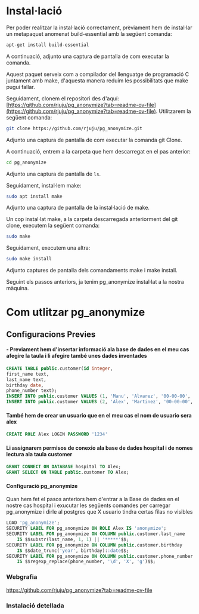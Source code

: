 # Instal·lació

Per poder realitzar la instal·lació correctament, prèviament hem de instal·lar un metapaquet anomenat build-essential amb la següent comanda:

```bash
apt-get install build-essential
```

A continuació, adjunto una captura de pantalla de com executar la comanda.

Aquest paquet serveix com a compilador del llenguatge de programació C juntament amb make, d'aquesta manera reduim les possibilitats que make pugui fallar.

Seguidament, clonem el repositori des d'aquí: [https://github.com/rjuju/pg_anonymize?tab=readme-ov-file](https://github.com/rjuju/pg_anonymize?tab=readme-ov-file). Utilitzarem la següent comanda:

```bash
git clone https://github.com/rjuju/pg_anonymize.git
```

Adjunto una captura de pantalla de com executar la comanda git Clone.

A continuació, entrem a la carpeta que hem descarregat en el pas anterior:

```bash
cd pg_anonymize
```

Adjunto una captura de pantalla de `ls`.

Seguidament, instal·lem make:

```bash
sudo apt install make
```

Adjunto una captura de pantalla de la instal·lació de make.

Un cop instal·lat make, a la carpeta descarregada anteriorment del git clone, executem la següent comanda:

```bash
sudo make
```

Seguidament, executem una altra:

```bash
sudo make install
```

Adjunto captures de pantalla dels comandaments make i make install.

Seguint els passos anteriors, ja tenim pg_anonymize instal·lat a la nostra màquina.


# Com utlitzar pg_anonymize
## Configuracions Previes
#### - Previament hem d'insertar informació ala base de dades en el meu cas afegire la taula i li afegire també unes dades inventades
``` sql
CREATE TABLE public.customer(id integer,
first_name text,
last_name text,
birthday date,
phone_number text);
INSERT INTO public.customer VALUES (1, 'Manu', 'Alvarez', '00-00-00', '+34 1234 5678');
INSERT INTO public.customer VALUES (2, 'Alex', 'Martinez', '00-00-00', '+34 1234 5678');
```
#### També hem de crear un usuario que en el meu cas el nom de usuario sera alex
``` sql
CREATE ROLE Alex LOGIN PASSWORD '1234'
```
#### Li assignarem permisos de conexio ala base de dades hospital i de nomes lectura ala taula customer
``` sql
GRANT CONNECT ON DATABASE hospital TO Alex;
GRANT SELECT ON TABLE public.customer TO Alex;
```
#### Configuració pg_anonymize
Quan hem fet el pasos anteriors hem d'entrar a la Base de dades en el nostre cas hospital i exucutar les següents comandes per carregar pg_anonymize i dirle al 
postgres que X usuario tindra certas filas no visibles
``` sql
LOAD 'pg_anonymize';
SECURITY LABEL FOR pg_anonymize ON ROLE Alex IS 'anonymize';
SECURITY LABEL FOR pg_anonymize ON COLUMN public.customer.last_name
    IS $$substr(last_name, 1, 1) || '*****'$$;
SECURITY LABEL FOR pg_anonymize ON COLUMN public.customer.birthday
    IS $$date_trunc('year', birthday)::date$$;
SECURITY LABEL FOR pg_anonymize ON COLUMN public.customer.phone_number
    IS $$regexp_replace(phone_number, '\d', 'X', 'g')$$;
```

### Webgrafia
https://github.com/rjuju/pg_anonymize?tab=readme-ov-file

### Instalació detellada
